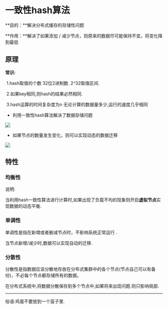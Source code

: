 # 一致性hash算法

**目的：**解决分布式缓存的存储性问题

**作用：**解决了如果添加 / 减少节点，则原来的数据尽可能保持不变。将变化降到最低

## 原理

**常识:**

​		1.hash取值的个数  32位2进制数.   2^32取值区间.

​		2.如果key相同,则hash的结果必然相同.

​		3.hash运算的时间复杂度为n  无论计算的数据量多少,运行的速度几乎相同



- 利用一致性hash算法解决了数据存储问题

![](https://s1.ax1x.com/2020/03/20/825aSU.png)

- 如果节点的数量发生变化，则可以实现动态的数据迁移

![](https://s1.ax1x.com/2020/03/20/82IuA1.png)

## 特性

### 均衡性

说明:

​		当利用hash一致性算法进行计算时,如果出现了负载不均的现象则开启**虚拟节点**实现数据的动态平衡.

### 单调性

单调性是指在新增或者删减节点时，不影响系统正常运行 .

当节点新增/减少时,数据可以实现自动的迁移.

### 分散性

​		分散性是指数据应该分散地存放在分布式集群中的各个节点(节点自己可以有备份)，不必每个节点都存储所有的数据。

​		在分布式系统中,将数据分散保存到多个节点中,如果将来出现问题.则只影响局部.

---

俗语:鸡蛋不要放到一个篮子里.